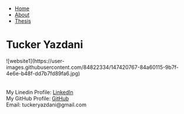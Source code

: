 <ul>
  <li><a class="active" href="https://tuckeryazdani.github.io/mywebsite/">Home</a></li>
  <li><a href="about.html">About</a></li>
  <li><a href="thesis.html">Thesis</a></li>
</ul>
<h1> Tucker Yazdani </h1>
![website1](https://user-images.githubusercontent.com/84822334/147420767-84a60115-9b7f-4e6e-b48f-dd7b7fd89fa6.jpg)
<body> 
  <br><br><br>
  My Linedin Profile:  <a href="https://www.linkedin.com/in/tuckeryazdani/" title="LinkedIn">LinkedIn</a><br>
  My GitHub Profile:   <a href="https://github.com/tuckeryazdani" title="LinkedIn">GitHub</a><br>
</body>
<footer>
  Email: tuckeryazdani@gmail.com
</footer>
